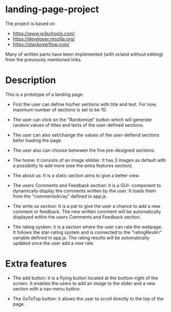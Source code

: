 

# landing-page-project

The project is based on
- https://www.w3schools.com/
- https://developer.mozilla.org/
- https://stackoverflow.com/

Many of written parts have been implemented (with or/and without editing) from the previously mentioned links. 


# Description

This is a prototype of a landing page. 

- First the user can define his/her sections with title and text. For now, 
maximum number of sections is set to be 10. 

- The user can click on the "Randomize" button which will generate random values of titles and texts of the user-defined sections. 

- The user can also set/change the values of the user-defiend sections befor loading the page. 

- The user also can choose betwwen the five pre-designed sections:

- The home: it consists of an image slidder. It has 3 images as default with a possibility to add more (see the extra features section).

- The about us: It is a static section aims to give a better view. 

- The users Comments and Feedback section: it is a GUI- component to dynamically display the comments written by the user. It loads them from the "commentsArray" defined in app.js.

- The write us section: It is a pat to give the user a chance to add a new comment or feedback. The new written comment will be automatically displayed within the users Comments and Feedback section.

- The rating system: it is a section where the user can rate the webpage. It follows the star-rating system and is connected to the "ratingResArr" variable defined in app.js. The rating results will be automatically updated once the user add a new rate. 


# Extra features

- The add button: it is a flying button located at the buttom-right of the screen. It enables the users to add an image to the slider and a new section with a nav-menu button. 

- The GoToTop button: it allows the user to scroll directly to the top of the page. 
